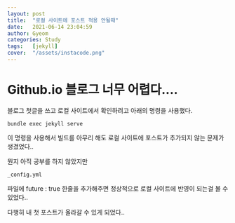 ```yaml
---
layout: post
title:  "로컬 사이트에 포스트 적용 안될때"
date:   2021-06-14 23:04:59
author: Gyeom
categories: Study
tags:	[jekyll]
cover:  "/assets/instacode.png"
---
```

<h1>
Github.io 블로그 너무 어렵다....
</h1>

<p>
블로그 첫글을 쓰고 로컬 사이트에서 확인하려고 아래의 명령을 사용했다.
</p>

```
bundle exec jekyll serve  
```

이 명령을 사용해서 빌드를 아무리 해도 로컬 사이트에 포스트가 추가되지 않는 문제가 생겼었다..
  
뭔지 아직 공부를 하지 않았지만  

    _config.yml
파일에 future : true 한줄을 추가해주면 정상적으로 로컬 사이트에 반영이 되는걸 볼 수 있었다..

다행히 내 첫 포스트가 올라갈 수 있게 되었다..
